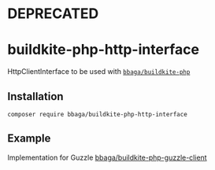 # DEPRECATED

# buildkite-php-http-interface
HttpClientInterface to be used with [`bbaga/buildkite-php`](https://github.com/bbaga/buildkite-php)

## Installation
```console
composer require bbaga/buildkite-php-http-interface
```

## Example
Implementation for Guzzle [bbaga/buildkite-php-guzzle-client](https://github.com/bbaga/buildkite-php-guzzle-client)

